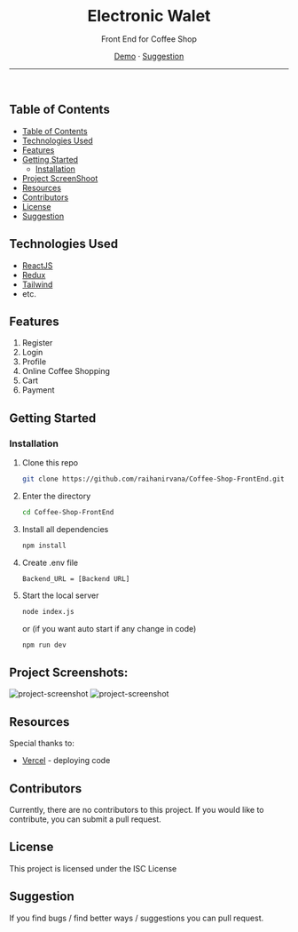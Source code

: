 <div align='center' style="text-align: center;">

<h1 style="border:0;margin:1rem">Electronic Walet</h1>

Front End for Coffee Shop

[Demo](https://coffee-shop-front-end.vercel.app) · [Suggestion](mailto:raihanirvana13@gmail.com)

<hr>
<br>

</div>

## Table of Contents

- [Table of Contents](#table-of-contents)
- [Technologies Used](#technologies-used)
- [Features](#features)
- [Getting Started](#getting-started)
  - [Installation](#installation)
- [Project ScreenShoot](#project-screenshots)
- [Resources](#resources)
- [Contributors](#contributors)
- [License](#license)
- [Suggestion](#suggestion)

## Technologies Used

- [ReactJS](https://legacy.reactjs.org/docs/getting-started.html)
- [Redux](https://redux-toolkit.js.org)
- [Tailwind](https://tailwindcss.com/)
- etc.

## Features

1. Register
2. Login
3. Profile
4. Online Coffee Shopping
5. Cart
6. Payment

## Getting Started

### Installation

1. Clone this repo

   ```bash
   git clone https://github.com/raihanirvana/Coffee-Shop-FrontEnd.git
   ```

2. Enter the directory

   ```bash
   cd Coffee-Shop-FrontEnd
   ```

3. Install all dependencies

   ```bash
   npm install
   ```

4. Create .env file

   ```env
   Backend_URL = [Backend URL]
   ```

5. Start the local server

   ```bash
   node index.js
   ```

   or (if you want auto start if any change in code)

   ```bash
   npm run dev
   ```

## Project Screenshots:

<img src="https://user-images.githubusercontent.com/83262495/245555983-79c43375-cb8c-4d96-b1e7-4c136f20878e.jpeg" alt="project-screenshot">

<img src="https://user-images.githubusercontent.com/83262495/245556120-32fb19b3-5b1e-4f90-8a79-3d1c3b9139f1.jpeg" alt="project-screenshot">

## Resources

Special thanks to:

- [Vercel](https://vercel.com) - deploying code

## Contributors

Currently, there are no contributors to this project. If you would like to contribute, you can submit a pull request.

## License

This project is licensed under the ISC License

## Suggestion

If you find bugs / find better ways / suggestions you can pull request.
